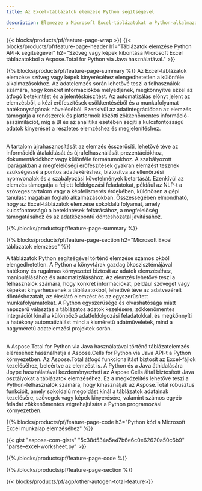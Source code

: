 ```yaml
---
title: Az Excel-táblázatok elemzése Python segítségével 

description: Elemezze a Microsoft Excel-táblázatokat a Python-alkalmazáson keresztül. Könnyedén kivonhatja a szöveget vagy képeket.
---
```


{{< blocks/products/pf/feature-page-wrap >}}
{{< blocks/products/pf/feature-page-header h1="Táblázatok elemzése Python API-k segítségével" h2="Szöveg vagy képek kibontása Microsoft Excel táblázatokból a Aspose.Total for Python via Java használatával." >}}

{{% blocks/products/pf/feature-page-summary %}}
Az Excel-táblázatok elemzése szöveg vagy képek kinyeréséhez elengedhetetlen a különféle alkalmazásokhoz. Az adatelemzés során lehetővé teszi a felhasználók számára, hogy konkrét információkba mélyedjenek, megkönnyítve ezzel az átfogó betekintést és a jelentéskészítést. Az automatizálás előnyt jelent az elemzésből, a kézi erőfeszítések csökkentéséből és a munkafolyamat hatékonyságának növeléséből. Ezenkívül az adatintegrációban az elemzés támogatja a rendszerek és platformok közötti zökkenőmentes információ-asszimilációt, míg a BI és az analitika esetében segíti a kulcsfontosságú adatok kinyerését a részletes elemzéshez és megjelenítéshez. <br /><br />

A tartalom újrahasznosítását az elemzés ésszerűsíti, lehetővé téve az információk átalakítását és újrafelhasználását prezentációkhoz, dokumentációkhoz vagy különféle formátumokhoz. A szabályozott iparágakban a megfelelőségi erőfeszítések gyakran elemzést tesznek szükségessé a pontos adatlekéréshez, biztosítva az ellenőrzési nyomvonalak és a szabályozási követelmények betartását. Ezenkívül az elemzés támogatja a fejlett feldolgozási feladatokat, például az NLP-t a szöveges tartalom vagy a képfelismerés érdekében, különösen a gépi tanulást magában foglaló alkalmazásokban. Összességében elmondható, hogy az Excel-táblázatok elemzése sokoldalú folyamat, amely kulcsfontosságú a betekintések feltárásához, a megfelelőség támogatásához és az adatközpontú döntéshozatal javításához.

{{% /blocks/products/pf/feature-page-summary  %}}


{{% blocks/products/pf/feature-page-section  h2="Microsoft Excel táblázatok elemzése" %}}

A táblázatok Python segítségével történő elemzése számos okból elengedhetetlen. A Python a könyvtárak gazdag ökoszisztémájával hatékony és rugalmas környezetet biztosít az adatok elemzéséhez, manipulálásához és automatizálásához. Az elemzés lehetővé teszi a felhasználók számára, hogy konkrét információkat, például szöveget vagy képeket kinyerhessenek a táblázatokból, lehetővé téve az adatvezérelt döntéshozatalt, az éleslátó elemzést és az egyszerűsített munkafolyamatokat. A Python egyszerűsége és olvashatósága miatt népszerű választás a táblázatos adatok kezelésére, zökkenőmentes integrációt kínál a különböző adatfeldolgozási feladatokkal, és megkönnyíti a hatékony automatizálást mind a kisméretű adatműveletek, mind a nagyméretű adatelemzési projektek során.<br /><br />

A Aspose.Total for Python via Java használatával történő táblázatelemzés eléréséhez használhatja a Aspose.Cells for Python via Java API-t a Python környezetben. Az Aspose.Total átfogó funkcionalitást biztosít az Excel-fájlok kezeléséhez, beleértve az elemzést is. A Python és a Java áthidalására Jpype használatával kezdeményezheti az Aspose.Cells által biztosított Java osztályokat a táblázatok elemzéséhez. Ez a megközelítés lehetővé teszi a Python-felhasználók számára, hogy kihasználják az Aspose.Total robusztus funkcióit, amely sokoldalú megoldást kínál a táblázatok adatainak kezelésére, szövegek vagy képek kinyerésére, valamint számos egyéb feladat zökkenőmentes végrehajtására a Python programozási környezetben.

{{% blocks/products/pf/feature-page-code h3="Python kód a Microsoft Excel munkalap elemzéséhez" %}}

{{< gist "aspose-com-gists" "5c38d534a5a47b6e6c0e62620a50c6b9" "parse-excel-worksheet.py" >}}

{{% /blocks/products/pf/feature-page-code  %}}

{{% /blocks/products/pf/feature-page-section %}}

{{< blocks/products/pf/agp/other-autogen-total-feature>}}